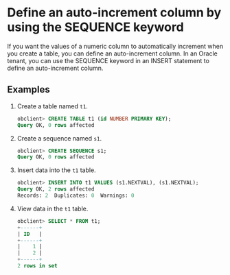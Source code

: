 # Define an auto-increment column by using the SEQUENCE keyword

If you want the values of a numeric column to automatically increment when you create a table, you can define an auto-increment column. In an Oracle tenant, you can use the SEQUENCE keyword in an INSERT statement to define an auto-increment column.

## Examples

1. Create a table named `t1`.

   ```sql
   obclient> CREATE TABLE t1 (id NUMBER PRIMARY KEY);
   Query OK, 0 rows affected
   ```

2. Create a sequence named `s1`.

   ```sql
   obclient> CREATE SEQUENCE s1;
   Query OK, 0 rows affected
   ```

3. Insert data into the `t1` table.

   ```sql
   obclient> INSERT INTO t1 VALUES (s1.NEXTVAL), (s1.NEXTVAL);
   Query OK, 2 rows affected
   Records: 2  Duplicates: 0  Warnings: 0
   ```

4. View data in the `t1` table.

   ```sql
   obclient> SELECT * FROM t1;
   +------+
   | ID   |
   +------+
   |    1 |
   |    2 |
   +------+
   2 rows in set
   ```

